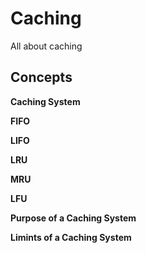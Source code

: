 # Caching
All about caching

## Concepts
**Caching System**

**FIFO**

**LIFO**

**LRU**

**MRU**

**LFU**

**Purpose of a Caching System**

**Limints of a Caching System**